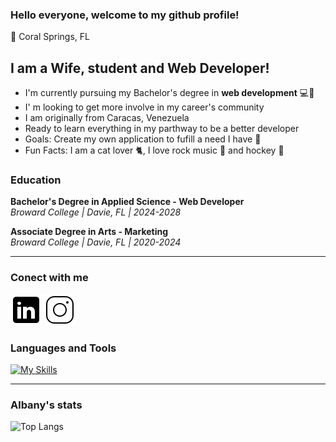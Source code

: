 ### Hello everyone, welcome to my github profile!

📍 Coral Springs, FL 

## I am a Wife, student and Web Developer!
- I'm currently pursuing my Bachelor's degree in **web development** 💻🧠
- I' m looking to get more involve in my career's community 
- I am originally from Caracas, Venezuela 
- Ready to learn everything in my parthway to be a better developer 
- Goals: Create my own application to fufill a need I have 📱
- Fun Facts: I am a cat lover 🐈, I love rock music 🎸 and hockey 🏒

### Education

**Bachelor's Degree in Applied Science - Web Developer**  
*Broward College | Davie, FL | 2024-2028*

**Associate Degree in Arts - Marketing**  
*Broward College | Davie, FL | 2020-2024*

---

### Conect with me

[![LinkedIn Icon](images/linkedin.png)](https://www.linkedin.com/in/albany-tafuro-33b622220/)
[![Instagram Icon](images/instagram.png)](https://www.instagram.com/alby_07t/)

###  Languages and Tools

[![My Skills](https://skillicons.dev/icons?i=python,javascript,html,css,visualstudio,pycharm,github)](https://skillicons.dev)

---

### Albany's stats

![Top Langs](https://github-readme-stats.vercel.app/api/top-langs/?username=Albany072001&theme=tokyonight)
